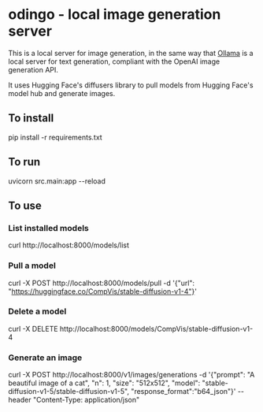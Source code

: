 # odingo - local image generation server

This is a local server for image generation, in the same way that [Ollama](https://ollama.ai/) is a local server for text generation, compliant with the OpenAI image generation API.

It uses Hugging Face's diffusers library to pull models from Hugging Face's model hub and generate images.

## To install

pip install -r requirements.txt

## To run

uvicorn src.main:app --reload

## To use

### List installed models
curl http://localhost:8000/models/list

### Pull a model
curl -X POST http://localhost:8000/models/pull -d '{"url": "https://huggingface.co/CompVis/stable-diffusion-v1-4"}'

### Delete a model
curl -X DELETE http://localhost:8000/models/CompVis/stable-diffusion-v1-4

### Generate an image
curl -X POST http://localhost:8000/v1/images/generations -d '{"prompt": "A beautiful image of a cat", "n": 1, "size": "512x512", "model": "stable-diffusion-v1-5/stable-diffusion-v1-5", "response_format":"b64_json"}' --header "Content-Type: application/json"

